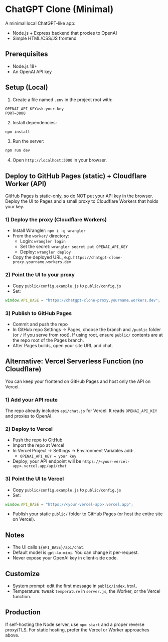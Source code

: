 # ChatGPT Clone (Minimal)

A minimal local ChatGPT-like app:
- Node.js + Express backend that proxies to OpenAI
- Simple HTML/CSS/JS frontend

## Prerequisites
- Node.js 18+
- An OpenAI API key

## Setup (Local)
1. Create a file named `.env` in the project root with:

```env
OPENAI_API_KEY=sk-your-key
PORT=3000
```

2. Install dependencies:

```bash
npm install
```

3. Run the server:

```bash
npm run dev
```

4. Open `http://localhost:3000` in your browser.

## Deploy to GitHub Pages (static) + Cloudflare Worker (API)
GitHub Pages is static-only, so do NOT put your API key in the browser. Deploy the UI to Pages and a small proxy to Cloudflare Workers that holds your key.

### 1) Deploy the proxy (Cloudflare Workers)
- Install Wrangler: `npm i -g wrangler`
- From the `worker/` directory:
  - Login: `wrangler login`
  - Set the secret: `wrangler secret put OPENAI_API_KEY`
  - Deploy: `wrangler deploy`
- Copy the deployed URL, e.g. `https://chatgpt-clone-proxy.yourname.workers.dev`

### 2) Point the UI to your proxy
- Copy `public/config.example.js` to `public/config.js`
- Set:

```js
window.API_BASE = "https://chatgpt-clone-proxy.yourname.workers.dev";
```

### 3) Publish to GitHub Pages
- Commit and push the repo
- In GitHub repo Settings → Pages, choose the branch and `/public` folder (or `/` if you serve from root). If using root, ensure `public/` contents are at the repo root of the Pages branch.
- After Pages builds, open your site URL and chat.

## Alternative: Vercel Serverless Function (no Cloudflare)
You can keep your frontend on GitHub Pages and host only the API on Vercel.

### 1) Add your API route
The repo already includes `api/chat.js` for Vercel. It reads `OPENAI_API_KEY` and proxies to OpenAI.

### 2) Deploy to Vercel
- Push the repo to GitHub
- Import the repo at Vercel
- In Vercel Project → Settings → Environment Variables add:
  - `OPENAI_API_KEY = your key`
- Deploy; your API endpoint will be `https://<your-vercel-app>.vercel.app/api/chat`

### 3) Point the UI to Vercel
- Copy `public/config.example.js` to `public/config.js`
- Set:

```js
window.API_BASE = "https://<your-vercel-app>.vercel.app";
```

- Publish your static `public/` folder to GitHub Pages (or host the entire site on Vercel).

## Notes
- The UI calls `${API_BASE}/api/chat`.
- Default model is `gpt-4o-mini`. You can change it per-request.
- Never expose your OpenAI key in client-side code.

## Customize
- System prompt: edit the first message in `public/index.html`.
- Temperature: tweak `temperature` in `server.js`, the Worker, or the Vercel function.

## Production
If self-hosting the Node server, use `npm start` and a proper reverse proxy/TLS. For static hosting, prefer the Vercel or Worker approaches above.

